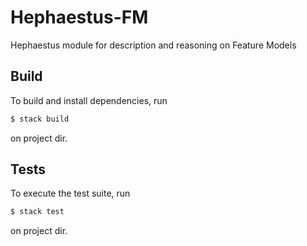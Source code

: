 # Hephaestus-FM

Hephaestus module for description and reasoning on Feature Models

## Build
To build and install dependencies, run
```bash
$ stack build
```
on project dir.

## Tests
To execute the test suite, run
```bash
$ stack test
```
on project dir.
